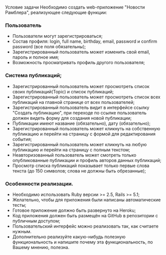 
Условие задачи
Необходимо создать web-приложение "Новости Рамблера", реализующее следующие функции:

### Пользователь
- Пользователи могут зарегистрироваться;
- Состав профиля: login, full name, birthday, e­mail, password и confirm password (все поля обязательны);
- Зарегистрированный пользователь может изменить свой email, пароль и полное имя;
- Возможность просматривать профиль другого пользователя;

### Система публикаций;
- Зарегистрированный пользователь может просмотреть список своих публикаций(Topic) и список публикаций;
- Зарегистрированный пользователь может просмотреть список всех публикаций на главной странице от всех пользователей;
- Зарегистрированный пользователь видит в интерфейсе ссылку "Создать публикацию", при переходе по ссылке пользователь должен видеть форму для создания новой публикации;
- Публикации имеют название (обязательно), дату (обязательно);
- Зарегистрированный пользователь может кликнуть на собственную публикацию и перейти на страницу с формой для редактирования события;
- Зарегистрированный пользователь может кликнуть на любую публикацию и перейти на страницу с полным текстом;
- Неавторизованный пользователь может смотреть только опубликованные публикации и профиль авторов данных публикаций;
- Просмотр списка публикаций показывает только первые слова текста (до 150 символов; слова не должны быть обрезанные);

### Особенности реализации.
- Необходимо использовать Ruby версии >= 2.5, Rails >= 5.1;
- Желательно, чтобы для приложения были написаны автоматические тесты;
- Готовое приложение должно быть развернуто на Heroku;
- Код приложения должен быть размещён на GitHub в репозитории с публичным доступом;
- Пользовательский интерфейс можно реализовать так, как считаете нужным.
- Дополнительно реализуйте какую-нибудь полезную функциональность и напишите почему эта функциональность, по Вашему мнению, полезна.